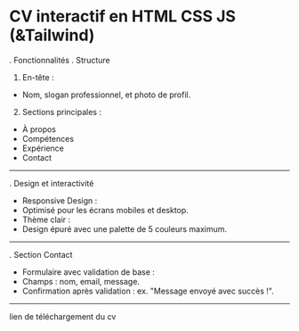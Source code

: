 <h1>CV interactif en HTML CSS JS (&Tailwind)</h1>


. Fonctionnalités
. Structure 
1.	En-tête :<br>
-	Nom, slogan professionnel, et photo de profil.
2.	Sections principales : <br>
-	À propos 
-	Compétences 
-	Expérience 
-	Contact
________________________________________
 . Design et interactivité<br>
-	Responsive Design :<br>
-	Optimisé pour les écrans mobiles et desktop.<br>
-	Thème clair :<br>
-	Design épuré avec une palette de 5 couleurs maximum.<br>

________________________________________
 . Section Contact<br>
-	Formulaire avec validation de base :<br>
-	Champs : nom, email, message.<br>
-	Confirmation après validation : ex. "Message envoyé avec succès !".<br>
________________________________________


lien de téléchargement du cv 
